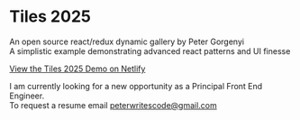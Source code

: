 # Tiles 2025

An open source react/redux dynamic gallery by Peter Gorgenyi\
A simplistic example demonstrating advanced react patterns and UI finesse

[View the Tiles 2025 Demo on Netlify](https://tiles-2025.netlify.app/)

I am currently looking for a new opportunity as a Principal Front End Engineer.\
To request a resume email peterwritescode@gmail.com
